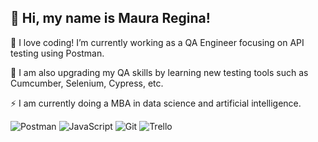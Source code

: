 ## 💜 Hi, my name is <strong>Maura Regina!</strong>

🔭 I love coding! I’m currently working as a QA Engineer focusing on API testing using Postman.

🌱 I am also upgrading my QA skills by learning new testing tools such as Cumcumber, Selenium, Cypress, etc.

⚡ I am currently doing a MBA in data science and artificial intelligence. 

  ![Postman](https://img.shields.io/badge/-Postman-333333?style=flat&logo=postman)
  ![JavaScript](https://img.shields.io/badge/-JavaScript-333333?style=flat&logo=javascript)
  ![Git](https://img.shields.io/badge/-Git-333333?style=flat&logo=git)
  ![Trello](https://img.shields.io/badge/-Trello-333333?style=flat&logo=trello&logoColor=007ACC)

